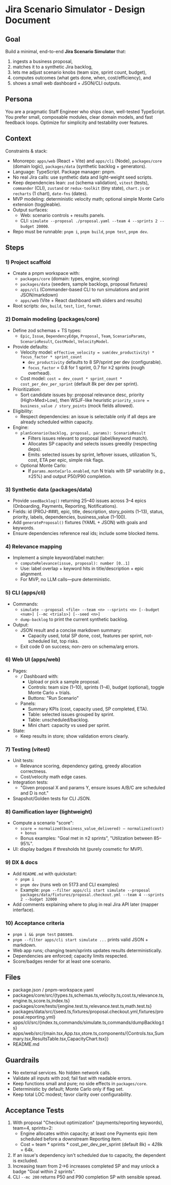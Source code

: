 # Jira Scenario Simulator - Design Document

## Goal
Build a minimal, end-to-end **Jira Scenario Simulator** that:
1) ingests a business proposal,
2) matches it to a synthetic Jira backlog,
3) lets me adjust scenario knobs (team size, sprint count, budget),
4) computes outcomes (what gets done, when, cost/efficiency), and
5) shows a small web dashboard + JSON/CLI outputs.

## Persona
You are a pragmatic Staff Engineer who ships clean, well-tested TypeScript. You prefer small, composable modules, clear domain models, and fast feedback loops. Optimize for simplicity and testability over features.

## Context
Constraints & stack:
- Monorepo: `apps/web` (React + Vite) and `apps/cli` (Node), `packages/core` (domain logic), `packages/data` (synthetic backlog + generators).
- Language: TypeScript. Package manager: pnpm.
- No real Jira calls: use synthetic data and light-weight seed scripts.
- Keep dependencies lean: `zod` (schema validation), `vitest` (tests), `commander` (CLI), `zustand` or `redux-toolkit` (tiny state), `chart.js` or `recharts` (1 chart), `date-fns` (dates).
- MVP modeling: deterministic velocity math; optional simple Monte Carlo extension (toggleable).
- Output surfaces:
  - Web: scenario controls + results panels.
  - CLI: `simulate --proposal ./proposal.yaml --team 4 --sprints 2 --budget 20000`.
- Repo must be runnable: `pnpm i`, `pnpm build`, `pnpm test`, `pnpm dev`.

## Steps

### 1) Project scaffold
- Create a pnpm workspace with:
  - `packages/core` (domain: types, engine, scoring)
  - `packages/data` (seeders, sample backlogs, proposal fixtures)
  - `apps/cli` (Commander-based CLI to run simulations and print JSON/markdown)
  - `apps/web` (Vite + React dashboard with sliders and results)
- Root scripts: `dev`, `build`, `test`, `lint`, `format`.

### 2) Domain modeling (packages/core)
- Define zod schemas + TS types:
  - `Epic`, `Issue`, `DependencyEdge`, `Proposal`, `Team`, `ScenarioParams`, `ScenarioResult`, `CostModel`, `VelocityModel`.
- Provide defaults:
  - Velocity model: `effective_velocity = sum(dev_productivity) * focus_factor * sprint_count`
    - `dev_productivity` defaults to 8 SP/sprint per dev (configurable).
    - `focus_factor` = 0.8 for 1 sprint, 0.7 for ≥2 sprints (rough overhead).
  - Cost model: `cost = dev_count * sprint_count * cost_per_dev_per_sprint` (default 8k per dev per sprint).
- Prioritization:
  - Sort candidate issues by: proposal relevance desc, priority (High>Med>Low), then WSJF-like heuristic `priority_score = business_value / story_points` (mock fields allowed).
- Eligibility:
  - Respect dependencies: an issue is selectable only if all deps are already scheduled within capacity.
- Engine:
  - `planScenario(backlog, proposal, params): ScenarioResult`
    - Filters issues relevant to proposal (label/keyword match).
    - Allocates SP capacity and selects issues greedily (respecting deps).
    - Emits: selected issues by sprint, leftover issues, utilization %, cost, ETA per epic, simple risk flags.
  - Optional Monte Carlo:
    - If `params.monteCarlo.enabled`, run N trials with SP variability (e.g., ±25%) and output P50/P90 completion.

### 3) Synthetic data (packages/data)
- Provide `seedBacklog()` returning 25–40 issues across 3–4 epics (Onboarding, Payments, Reporting, Notifications).
- Fields: id (PROJ-###), epic, title, description, story_points (1–13), status, priority, labels, dependencies, business_value (1–100).
- Add `generateProposal()` fixtures (YAML + JSON) with goals and keywords.
- Ensure dependencies reference real ids; include some blocked items.

### 4) Relevance mapping
- Implement a simple keyword/label matcher:
  - `computeRelevance(issue, proposal): number [0..1]`
  - Use: label overlap + keyword hits in title/description + epic alignment.
  - For MVP, no LLM calls—pure deterministic.

### 5) CLI (apps/cli)
- Commands:
  - `simulate --proposal <file> --team <n> --sprints <n> [--budget <num>] [--mc <trials>] [--seed <n>]`
  - `dump-backlog` to print the current synthetic backlog.
- Output:
  - JSON result and a concise markdown summary:
    - Capacity used, total SP done, cost, features per sprint, not-scheduled list, top risks.
  - Exit code 0 on success; non-zero on schema/arg errors.

### 6) Web UI (apps/web)
- Pages:
  - `/` Dashboard with:
    - Upload or pick a sample proposal.
    - Controls: team size (1–10), sprints (1–4), budget (optional), toggle Monte Carlo + trials.
    - Buttons: "Run Scenario"
  - Panels:
    - Summary KPIs (cost, capacity used, SP completed, ETA).
    - Table: selected issues grouped by sprint.
    - Table: unscheduled/backlog.
    - Mini chart: capacity vs used per sprint.
- State:
  - Keep results in store; show validation errors clearly.

### 7) Testing (vitest)
- Unit tests:
  - Relevance scoring, dependency gating, greedy allocation correctness.
  - Cost/velocity math edge cases.
- Integration tests:
  - "Given proposal X and params Y, ensure issues A/B/C are scheduled and D is not."
- Snapshot/Golden tests for CLI JSON.

### 8) Gamification layer (lightweight)
- Compute a scenario "score":
  - `score = normalized(business_value_delivered) – normalized(cost) + bonus`
  - Bonus examples: "Goal met in ≤2 sprints", "Utilization between 85–95%".
- UI: display badges if thresholds hit (purely cosmetic for MVP).

### 9) DX & docs
- Add `README.md` with quickstart:
  - `pnpm i`
  - `pnpm dev` (runs web on 5173 and CLI examples)
  - Example: `pnpm --filter apps/cli start simulate --proposal packages/data/fixtures/proposal.checkout.yml --team 4 --sprints 2 --budget 32000`
- Add comments explaining where to plug in real Jira API later (mapper interface).

### 10) Acceptance criteria
- `pnpm i && pnpm test` passes.
- `pnpm --filter apps/cli start simulate ...` prints valid JSON + markdown.
- Web app runs; changing team/sprints updates results deterministically.
- Dependencies are enforced; capacity limits respected.
- Score/badges render for at least one scenario.

## Files
- package.json / pnpm-workspace.yaml
- packages/core/src/{types.ts,schemas.ts,velocity.ts,cost.ts,relevance.ts,engine.ts,score.ts,index.ts}
- packages/core/tests/{engine.test.ts,relevance.test.ts,math.test.ts}
- packages/data/src/{seed.ts,fixtures/proposal.checkout.yml,fixtures/proposal.reporting.yml}
- apps/cli/src/{index.ts,commands/simulate.ts,commands/dumpBacklog.ts}
- apps/web/src/{main.tsx,App.tsx,store.ts,components/{Controls.tsx,Summary.tsx,ResultsTable.tsx,CapacityChart.tsx}}
- README.md

## Guardrails
- No external services. No hidden network calls.
- Validate all inputs with zod; fail fast with readable errors.
- Keep functions small and pure; no side effects in `packages/core`.
- Deterministic by default; Monte Carlo only if flag set.
- Keep total LOC modest; favor clarity over configurability.

## Acceptance Tests
1) With proposal "Checkout optimization" (payments/reporting keywords), team=4, sprints=2:
   - Engine allocates within capacity; at least one Payments epic item scheduled before a downstream Reporting item.
   - Cost = team * sprints * cost_per_dev_per_sprint (default 8k) = 4*2*8k = 64k.
2) If an issue's dependency isn't scheduled due to capacity, the dependent is excluded.
3) Increasing team from 2→6 increases completed SP and may unlock a badge "Goal within 2 sprints".
4) CLI `--mc 200` returns P50 and P90 completion SP with sensible spread.
